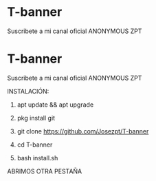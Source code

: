 # T-banner
Suscribete a mi canal oficial ANONYMOUS ZPT 
# T-banner

Suscribete a mi canal oficial ANONYMOUS ZPT 

INSTALACIÓN:

1. apt update && apt upgrade 

2. pkg install git 

3. git clone https://github.com/Josezpt/T-banner

4. cd T-banner 

5. bash install.sh

ABRIMOS OTRA PESTAÑA
